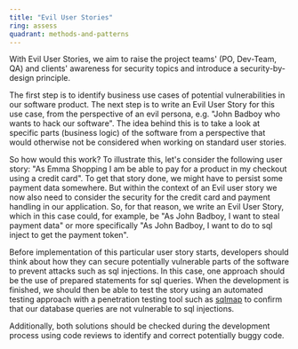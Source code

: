 ```yaml
---
title: "Evil User Stories"
ring: assess
quadrant: methods-and-patterns
---
```


With Evil User Stories, we aim to raise the project teams' (PO, Dev-Team, QA) and clients' awareness for security topics and introduce a security-by-design principle.

The first step is to identify business use cases of potential vulnerabilities in our software product. The next step is to write an Evil User Story for this use case, from the perspective of an evil persona, e.g. "John Badboy who wants to hack our software". The idea behind this is to take a look at specific parts (business logic) of the software from a perspective that would otherwise not be considered when working on standard user stories.

So how would this work? To illustrate this, let's consider the following user story: "As Emma Shopping I am be able to pay for a product in my checkout using a credit card". To get that story done, we might have to persist some payment data somewhere. But within the context of an Evil user story we now also need to consider the security for the credit card and payment handling in our application. So, for that reason, we write an Evil User Story, which in this case could, for example, be "As John Badboy, I want to steal payment data" or more specifically "As John Badboy, I want to do to sql inject to get the payment token".

Before implementation of this particular user story starts, developers should think about how they can secure potentially vulnerable parts of the software to prevent attacks such as sql injections. In this case, one approach should be the use of prepared statements for sql queries. When the development is finished, we should then be able to test the story using an automated testing approach with a penetration testing tool such as [sqlmap](http://sqlmap.org/) to confirm that our database queries are not vulnerable to sql injections.

Additionally, both solutions should be checked during the development process using code reviews to identify and correct potentially buggy code.
